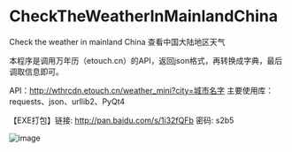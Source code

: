# CheckTheWeatherInMainlandChina
Check the weather in mainland China 查看中国大陆地区天气

本程序是调用万年历（etouch.cn）的API，返回json格式，再转换成字典，最后调取信息即可。

API：http://wthrcdn.etouch.cn/weather_mini?city=城市名字
主要使用库：requests、json、urllib2、PyQt4

【EXE打包】链接: http://pan.baidu.com/s/1i32fQFb 密码: s2b5

![image](http://i13.tietuku.com/f7f66455f7281ed4.png)
